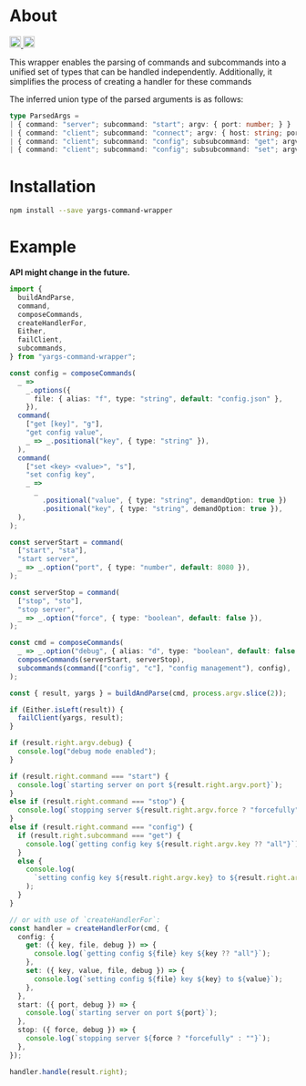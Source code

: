 # About

<p>
  <a href="https://github.com/nktknshn/yargs-command-wrapper/actions">
    <img src="https://github.com/nktknshn/yargs-command-wrapper/actions/workflows/node.js.yml/badge.svg?branch=master" alt="build status" height="20">
  </a>
  <a href="https://www.npmjs.com/package/yargs-command-wrapper">
    <img src="https://img.shields.io/npm/v/yargs-command-wrapper.svg" alt="npm link" height="20">
  </a>
</p>

This wrapper enables the parsing of commands and subcommands into a unified set
of types that can be handled independently. Additionally, it simplifies the process
of creating a handler for these commands

The inferred union type of the parsed arguments is as follows:

<!-- dprint-ignore -->
```typescript
type ParsedArgs = 
| { command: "server"; subcommand: "start"; argv: { port: number; } }
| { command: "client"; subcommand: "connect"; argv: { host: string; port: number; } }
| { command: "client"; subcommand: "config"; subsubcommand: "get"; argv: { key?: string; file: string; } }
| { command: "client"; subcommand: "config"; subsubcommand: "set"; argv: { key: string; value: string; file: string; } }
```

# Installation

```bash
npm install --save yargs-command-wrapper
```

# Example

**API might change in the future.**

```typescript
import {
  buildAndParse,
  command,
  composeCommands,
  createHandlerFor,
  Either,
  failClient,
  subcommands,
} from "yargs-command-wrapper";

const config = composeCommands(
  _ =>
    _.options({
      file: { alias: "f", type: "string", default: "config.json" },
    }),
  command(
    ["get [key]", "g"],
    "get config value",
    _ => _.positional("key", { type: "string" }),
  ),
  command(
    ["set <key> <value>", "s"],
    "set config key",
    _ =>
      _
        .positional("value", { type: "string", demandOption: true })
        .positional("key", { type: "string", demandOption: true }),
  ),
);

const serverStart = command(
  ["start", "sta"],
  "start server",
  _ => _.option("port", { type: "number", default: 8080 }),
);

const serverStop = command(
  ["stop", "sto"],
  "stop server",
  _ => _.option("force", { type: "boolean", default: false }),
);

const cmd = composeCommands(
  _ => _.option("debug", { alias: "d", type: "boolean", default: false }),
  composeCommands(serverStart, serverStop),
  subcommands(command(["config", "c"], "config management"), config),
);

const { result, yargs } = buildAndParse(cmd, process.argv.slice(2));

if (Either.isLeft(result)) {
  failClient(yargs, result);
}

if (result.right.argv.debug) {
  console.log("debug mode enabled");
}

if (result.right.command === "start") {
  console.log(`starting server on port ${result.right.argv.port}`);
}
else if (result.right.command === "stop") {
  console.log(`stopping server ${result.right.argv.force ? "forcefully" : ""}`);
}
else if (result.right.command === "config") {
  if (result.right.subcommand === "get") {
    console.log(`getting config key ${result.right.argv.key ?? "all"}`);
  }
  else {
    console.log(
      `setting config key ${result.right.argv.key} to ${result.right.argv.value}`,
    );
  }
}

// or with use of `createHandlerFor`:
const handler = createHandlerFor(cmd, {
  config: {
    get: ({ key, file, debug }) => {
      console.log(`getting config ${file} key ${key ?? "all"}`);
    },
    set: ({ key, value, file, debug }) => {
      console.log(`setting config ${file} key ${key} to ${value}`);
    },
  },
  start: ({ port, debug }) => {
    console.log(`starting server on port ${port}`);
  },
  stop: ({ force, debug }) => {
    console.log(`stopping server ${force ? "forcefully" : ""}`);
  },
});

handler.handle(result.right);
```
